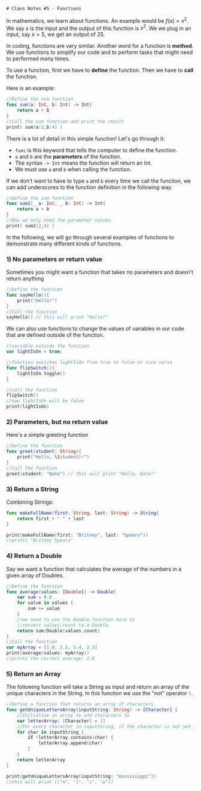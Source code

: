     # Class Notes #5 - Functions

In mathematics, we learn about functions. An example would be $f(x) = x^2$. We say $x$ is the input and the output of this function is $x^2$. We we plug in an input, say $x=5$, we get an output of $25$. 

In coding, functions are very similar. Another word for a function is **method**. We use functions to simplify our code and to perform tasks that might need to performed many times.

To use a function, first we have to **define** the function. Then we have to **call** the function. 

Here is an example:
``` swift
//Define the sum function
func sum(a: Int, b: Int) -> Int{
    return a + b
}
//Call the sum function and print the result
print( sum(a:2,b:4) )
```
There is a lot of detail in this simple function! Let's go through it:
- `func` is this keyword that tells the computer to define the function. 
- `a` and `b` are the **parameters** of the function.
- The syntax `-> Int` means the function will return an Int. 
- We must use `a` and `b` when calling the function.

If we don't want to have to type `a`  and `b` every time we call the funciton, we can add underscores to the function definition in the following way: 
```swift
//Define the sum function
func sum2(_ a: Int, _ b: Int) -> Int{
    return a + b
}
//Now we only need the parameter values.
print( sum2(2,4) )
```

In the following, we will go through several examples of functions to demonstrate many different kinds of functions.

### 1)  No parameters or return value
Sometimes you might want a function that takes no parameters and doesn't return anything
```swift
//Define the function
func sayHello(){
    print("Hello!")
}
//Call the function
sayHello() // this will print "Hello!"

```

We can also use functions to change the values of variables in our code that are defined outside of the function. 
```swift
//variable outside the function
var lightIsOn = true;

//function switches lightIsOn from true to false or vice versa
func flipSwitch(){
    lightIsOn.toggle()
}

//call the function
flipSwitch()
//now lightIsOn will be false
print(lightIsOn)
```
### 2) Parameters, but no return value
Here's a simple greeting function
```swift
//Define the function
func greet(student: String){
    print("Hello, \(student)!")
}
//Call the function
greet(student: "Nate") // this will print "Hello, Nate!"
```
### 3) Return a String
Combining Strings:
```swift
func makeFullName(first: String, last: String) -> String{
    return first + " " + last
}

print(makeFullName(first: "Britney", last: "Spears"))
//prints "Britney Spears"
```

### 4) Return a Double
Say we want a function that calculates the average of the numbers in a given array of Doubles. 

```swift
//Define the function
func average(values: [Double]) -> Double{
    var sum = 0.0
    for value in values {
        sum += value
    }
    //we need to use the Double function here to
    //convert values.count to a Double.
    return sum/Double(values.count)
}
//Call the function
var myArray = [1.0, 2.5, 5.4, 2.3]
print(average(values: myArray))
//prints the correct average: 2.8
```

### 5) Return an Array
The following function will take a String as input and return an array of the unique characters in the String. In this function we use the "not" operator `!`. 

```swift
//Define a function that returns an array of characters.
func getUniqueLettersArray(inputString: String) -> [Character] {
    //Initialize an array to add characters to
    var letterArray: [Character] = []
    //For every character in inputString, if the character is not yet in the array, append it to the array.
    for char in inputString {
        if !letterArray.contains(char) {
            letterArray.append(char)
        }
    }
    return letterArray
}

print(getUniqueLettersArray(inputString: "mississippi"))
//this will print [["m", "i", "s", "p"]]
```

